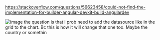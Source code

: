 https://stackoverflow.com/questions/56623458/could-not-find-the-implementation-for-builder-angular-devkit-build-angulardev

![image](https://user-images.githubusercontent.com/60655911/224571685-dd8d05b6-17ff-4df9-80eb-479b01bdb832.png)
the question is that i prob need to add the datasource like in the grid to the chart. Bc this is how it will change that one too. Maybe the country or somethin
